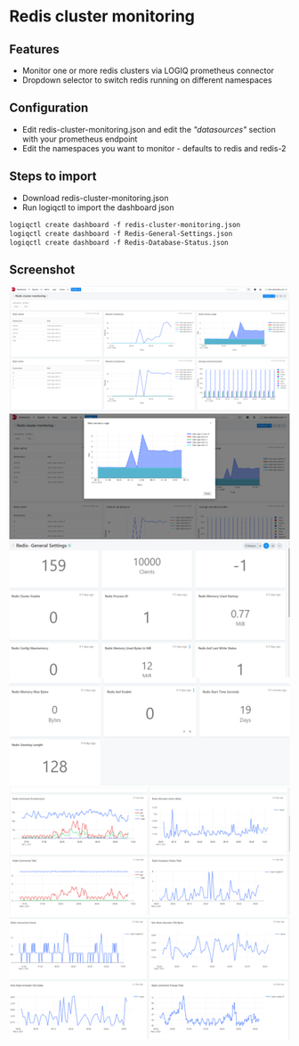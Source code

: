 # Redis cluster monitoring

## Features
* Monitor one or more redis clusters via LOGIQ prometheus connector
* Dropdown selector to switch redis running on different namespaces

## Configuration

* Edit redis-cluster-monitoring.json and edit the *"datasources"* section with your prometheus endpoint
* Edit the namespaces you want to monitor - defaults to redis and redis-2

## Steps to import

* Download redis-cluster-monitoring.json
* Run logiqctl to import the dashboard json

```
logiqctl create dashboard -f redis-cluster-monitoring.json
logiqctl create dashboard -f Redis-General-Settings.json
logiqctl create dashboard -f Redis-Database-Status.json
```

## Screenshot
![image info](./redis-dash-0.png)
![image info](./redis-dash-1.png)
![image info](./redis-general-1.png)
![image info](./redis-general-2.png)
![image info](./redis-database-1.png)
![image info](./redis-database-2.png)